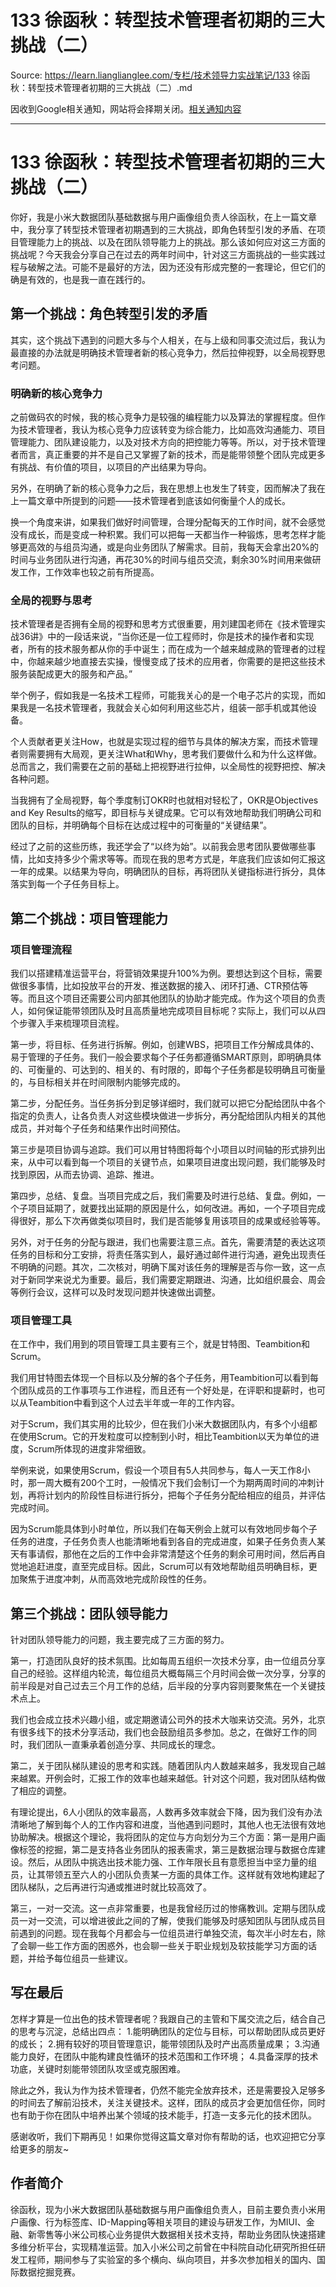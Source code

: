 # 133 徐函秋：转型技术管理者初期的三大挑战（二） 

Source: https://learn.lianglianglee.com/专栏/技术领导力实战笔记/133 徐函秋：转型技术管理者初期的三大挑战（二）.md

因收到Google相关通知，网站将会择期关闭。[相关通知内容](https://lumendatabase.org/notices/44265620)

---

# 133 徐函秋：转型技术管理者初期的三大挑战（二）

你好，我是小米大数据团队基础数据与用户画像组负责人徐函秋，在上一篇文章中，我分享了转型技术管理者初期遇到的三大挑战，即角色转型引发的矛盾、在项目管理能力上的挑战、以及在团队领导能力上的挑战。那么该如何应对这三方面的挑战呢？今天我会分享自己在过去的两年时间中，针对这三方面挑战的一些实践过程与破解之法。可能不是最好的方法，因为还没有形成完整的一套理论，但它们的确是有效的，也是我一直在践行的。

## 第一个挑战：角色转型引发的矛盾

其实，这个挑战下遇到的问题大多与个人相关，在与上级和同事交流过后，我认为最直接的办法就是明确技术管理者新的核心竞争力，然后拉伸视野，以全局视野思考问题。

### 明确新的核心竞争力

之前做码农的时候，我的核心竞争力是较强的编程能力以及算法的掌握程度。但作为技术管理者，我认为核心竞争力应该转变为综合能力，比如高效沟通能力、项目管理能力、团队建设能力，以及对技术方向的把控能力等等。所以，对于技术管理者而言，真正重要的并不是自己又掌握了新的技术，而是能带领整个团队完成更多有挑战、有价值的项目，以项目的产出结果为导向。

另外，在明确了新的核心竞争力之后，我在思想上也发生了转变，因而解决了我在上一篇文章中所提到的问题——技术管理者到底该如何衡量个人的成长。

换一个角度来讲，如果我们做好时间管理，合理分配每天的工作时间，就不会感觉没有成长，而是变成一种积累。我们可以把每一天都当作一种锻炼，思考怎样才能够更高效的与组员沟通，或是向业务团队了解需求。目前，我每天会拿出20%的时间与业务团队进行沟通，再花30%的时间与组员交流，剩余30%时间用来做研发工作，工作效率也较之前有所提高。

### 全局的视野与思考

技术管理者是否拥有全局的视野和思考方式很重要，用刘建国老师在《技术管理实战36讲》中的一段话来说，“当你还是一位工程师时，你是技术的操作者和实现者，所有的技术服务都从你的手中诞生；而在成为一个越来越成熟的管理者的过程中，你越来越少地直接去实操，慢慢变成了技术的应用者，你需要的是把这些技术服务装配成更大的服务和产品。”

举个例子，假如我是一名技术工程师，可能我关心的是一个电子芯片的实现，而如果我是一名技术管理者，我就会关心如何利用这些芯片，组装一部手机或其他设备。

个人贡献者更关注How，也就是实现过程的细节与具体的解决方案，而技术管理者则需要拥有大局观，更关注What和Why，思考我们要做什么和为什么这样做。总而言之，我们需要在之前的基础上把视野进行拉伸，以全局性的视野把控、解决各种问题。

当我拥有了全局视野，每个季度制订OKR时也就相对轻松了，OKR是Objectives and Key Results的缩写，即目标与关键成果。它可以有效地帮助我们明确公司和团队的目标，并明确每个目标在达成过程中的可衡量的“关键结果”。

经过了之前的这些历练，我还学会了“以终为始”。以前我会思考团队要做哪些事情，比如支持多少个需求等等。而现在我的思考方式是，年底我们应该如何汇报这一年的成果。以结果为导向，明确团队的目标，再将团队关键指标进行拆分，具体落实到每一个子任务目标上。

## 第二个挑战：项目管理能力

### 项目管理流程

我们以搭建精准运营平台，将营销效果提升100%为例。要想达到这个目标，需要做很多事情，比如投放平台的开发、推送数据的接入、闭环打通、CTR预估等等。而且这个项目还需要公司内部其他团队的协助才能完成。作为这个项目的负责人，如何保证能带领团队及时且高质量地完成项目目标呢？实际上，我们可以从四个步骤入手来梳理项目流程。

第一步，将目标、任务进行拆解。例如，创建WBS，把项目工作分解成具体的、易于管理的子任务。我们一般会要求每个子任务都遵循SMART原则，即明确具体的、可衡量的、可达到的、相关的、有时限的，即每个子任务都是较明确且可衡量的，与目标相关并在时间限制内能够完成的。

第二步，分配任务。当任务拆分到足够详细时，我们就可以把它分配给团队中各个指定的负责人，让各负责人对这些模块做进一步拆分，再分配给团队内相关的其他成员，并对每个子任务和结果作出时间预估。

第三步是项目协调与追踪。我们可以用甘特图将每个小项目以时间轴的形式排列出来，从中可以看到每一个项目的关键节点，如果项目进度出现问题，我们能够及时找到原因，从而去协调、追踪、推进。

第四步，总结、复盘。当项目完成之后，我们需要及时进行总结、复盘。例如，一个子项目延期了，就要找出延期的原因是什么，如何改进。再如，一个子项目完成得很好，那么下次再做类似项目时，我们是否能够复用该项目的成果或经验等等。

另外，对于任务的分配与跟进，我们也需要注意三点。首先，需要清楚的表达这项任务的目标和分工安排，将责任落实到人，最好通过邮件进行沟通，避免出现责任不明确的问题。其次，二次核对，明确下属对该任务的理解是否与你一致，这一点对于新同学来说尤为重要。最后，我们需要定期跟进、沟通，比如组织晨会、周会等例行会议，这样可以及时发现问题并快速做出调整。

### 项目管理工具

在工作中，我们用到的项目管理工具主要有三个，就是甘特图、Teambition和Scrum。

我们用甘特图去体现一个目标以及分解的各个子任务，用Teambition可以看到每个团队成员的工作事项与工作进程，而且还有一个好处是，在评职和提薪时，也可以从Teambition中看到这个人过去半年或一年的工作内容。

对于Scrum，我们其实用的比较少，但在我们小米大数据团队内，有多个小组都在使用Scrum。它的开发粒度可以控制到小时，相比Teambition以天为单位的进度，Scrum所体现的进度非常细致。

举例来说，如果使用Scrum，假设一个项目有5人共同参与，每人一天工作8小时，那一周大概有200个工时，一般情况下我们会制订一个为期两周时间的冲刺计划，再将计划内的阶段性目标进行拆分，把每个子任务分配给相应的组员，并评估完成时间。

因为Scrum能具体到小时单位，所以我们在每天例会上就可以有效地同步每个子任务的进度，子任务负责人也能清晰地看到各自的完成进度，如果子任务负责人某天有事请假，那他在之后的工作中会非常清楚这个任务的剩余可用时间，然后再自觉地追赶进度，直至完成目标。因此，Scrum可以有效地帮助组员明确目标，更加聚焦于进度冲刺，从而高效地完成阶段性的任务。

## 第三个挑战：团队领导能力

针对团队领导能力的问题，我主要完成了三方面的努力。

第一，打造团队良好的技术氛围。比如每周五组织一次技术分享，由一位组员分享自己的经验。这样组内轮流，每位组员大概每隔三个月时间会做一次分享，分享的前半段是对自己过去三个月工作的总结，后半段的分享内容则要聚焦在一个关键技术点上。

我们也会成立技术兴趣小组，或定期邀请公司外的技术大咖来访交流。另外，北京有很多线下的技术分享活动，我们也会鼓励组员多参加。总之，在做好工作的同时，我们团队一直秉承着创造分享、共同成长的理念。

第二，关于团队梯队建设的思考和实践。随着团队内人数越来越多，我发现自己越来越累。开例会时，汇报工作的效率也越来越低。针对这个问题，我对团队结构做了相应的调整。

有理论提出，6人小团队的效率最高，人数再多效率就会下降，因为我们没有办法清晰地了解到每个人的工作内容和进度，当他遇到问题时，其他人也无法很有效地协助解决。根据这个理论，我将团队的定位与方向划分为三个方面：第一是用户画像标签的挖掘，第二是支持各业务团队的报表需求，第三是数据治理与数据仓库建设。然后，从团队中挑选出技术能力强、工作年限长且有意愿担当中坚力量的组员，让其带领五至六人的小团队负责某一方面的具体工作。这样就有效地构建起了团队梯队，之后再进行沟通或推进时就比较高效了。

第三，一对一交流。这一点非常重要，也是我曾经历过的惨痛教训。定期与团队成员一对一交流，可以增进彼此之间的了解，使我们能够及时感知团队与团队成员目前遇到的问题。现在我每个月都会与一位组员进行单独交流，每次半小时左右，除了会聊一些工作方面的困惑外，也会聊一些关于职业规划及软技能学习方面的话题，并给予每位组员一些建议。

## 写在最后

怎样才算是一位出色的技术管理者呢？我跟自己的主管和下属交流之后，结合自己的思考与沉淀，总结出四点：
1.能明确团队的定位与目标，可以帮助团队成员更好的成长；
2.拥有较好的项目管理意识，能带领团队及时产出高质量成果；
3.沟通能力良好，在团队中能构建良性循环的技术范围和工作环境；
4.具备深厚的技术功底，关键时刻能带领团队攻坚或克服困难。

除此之外，我认为作为技术管理者，仍然不能完全放弃技术，还是需要投入足够多的时间去了解前沿技术，关注关键技术。这样，团队的成员才会更加信任你，同时也有助于你在团队中培养出某个领域的技术能手，打造一支多元化的技术团队。

感谢收听，我们下期再见！如果你觉得这篇文章对你有帮助的话，也欢迎把它分享给更多的朋友~

## 作者简介

徐函秋，现为小米大数据团队基础数据与用户画像组负责人，目前主要负责小米用户画像、行为标签库、ID-Mapping等相关项目的建设与研发工作，为MIUI、金融、新零售等小米公司核心业务提供大数据相关技术支持，帮助业务团队快速搭建多维分析平台，实现精准运营。加入小米公司之前曾在中科院自动化研究所担任研发工程师，期间参与了实验室的多个横向、纵向项目，并多次参加相关的国内、国际数据挖掘竞赛。